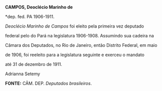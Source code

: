 **CAMPOS, Deoclécio Marinho de**



\*dep. fed. PA 1906-1911.



*Deoclécio Marinho de Campos* foi eleito pela primeira vez deputado

federal pelo do Pará na legislatura 1906-1908. Assumindo sua cadeira na

Câmara dos Deputados, no Rio de Janeiro, então Distrito Federal, em maio

de 1906, foi reeleito para a legislatura seguinte e exerceu o mandato

até 31 de dezembro de 1911.



Adrianna Setemy



**FONTE:** CÂM. DEP. *Deputados brasileiros*.

